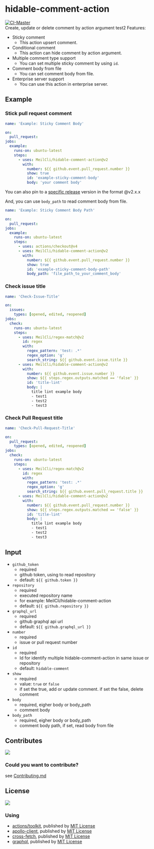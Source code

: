 # hidable-comment-action
[![CI-Master](https://github.com/MeilCli/hidable-comment-action/actions/workflows/ci-master.yml/badge.svg)](https://github.com/MeilCli/hidable-comment-action/actions/workflows/ci-master.yml)    
Create, update or delete comment by action argument
test2
Features:
- Sticky comment
  - This action upsert comment.
- Conditional comment
  - This action can hide comment by action argument.
- Multiple comment type support
  - You can set multiple sticky comment by using `id`.
- Comment body from file
  - You can set comment body from file.
- Enterprise server support
  - You can use this action in enterprise server.

## Example
### Stick pull request comment
```yml
name: 'Example: Sticky Comment Body'

on:
  pull_request:
jobs:
  example:
    runs-on: ubuntu-latest
    steps:
      - uses: MeilCli/hidable-comment-action@v2
        with:
          number: ${{ github.event.pull_request.number }}
          show: true
          id: 'example-sticky-comment-body'
          body: 'your comment body'
```

You can also pin to a [specific release](https://github.com/MeilCli/hidable-comment-action/releases) version in the format @v2.x.x

And, you can use `body_path` to read comment body from file.

```yml
name: 'Example: Sticky Comment Body Path'

on:
  pull_request:
jobs:
  example:
    runs-on: ubuntu-latest
    steps:
      - uses: actions/checkout@v4
      - uses: MeilCli/hidable-comment-action@v2
        with:
          number: ${{ github.event.pull_request.number }}
          show: true
          id: 'example-sticky-comment-body-path'
          body_path: 'file_path_to_your_comment_body'
```

### Check issue title
```yml
name: 'Check-Issue-Title'

on:
  issues:
    types: [opened, edited, reopened]
jobs:
  check:
    runs-on: ubuntu-latest
    steps:
      - uses: MeilCli/regex-match@v2
        id: regex
        with:
          regex_pattern: 'test: .*'
          regex_option: 'g'
          search_string: ${{ github.event.issue.title }}
      - uses: MeilCli/hidable-comment-action@v2
        with:
          number: ${{ github.event.issue.number }}
          show: ${{ steps.regex.outputs.matched == 'false' }}
          id: 'title-lint'
          body: |
            title lint example body
            - test1
            - test2
            - test3
```

### Check Pull Request title
```yml
name: 'Check-Pull-Request-Title'

on:
  pull_request:
    types: [opened, edited, reopened]
jobs:
  check:
    runs-on: ubuntu-latest
    steps:
      - uses: MeilCli/regex-match@v2
        id: regex
        with:
          regex_pattern: 'test: .*'
          regex_option: 'g'
          search_string: ${{ github.event.pull_request.title }}
      - uses: MeilCli/hidable-comment-action@v2
        with:
          number: ${{ github.event.pull_request.number }}
          show: ${{ steps.regex.outputs.matched == 'false' }}
          id: 'title-lint'
          body: |
            title lint example body
            - test1
            - test2
            - test3
```

## Input
- `github_token`
  - required
  - github token, using to read repository
  - default: `${{ github.token }}`
- `repository`
  - required
  - executed repository name
  - for example: MeilCli/hidable-comment-action
  - default: `${{ github.repository }}`
- `graphql_url`
  - required
  - github graphql api url
  - default: `${{ github.graphql_url }}`
- `number`
  - required
  - issue or pull request number
- `id`
  - required
  - Id for identify multiple hidable-comment-action in same issue or repository
  - default: `hidable-comment`
- `show`
  - required
  - value: `true` or `false`
  - if set the true, add or update comment. if set the false, delete comment
- `body`
  - required, eigher body or body_path
  - comment body
- `body_path`
  - required, eigher body or body_path
  - comment body path, if set, read body from file

## Contributes
[<img src="https://gist.githubusercontent.com/MeilCli/31fde39d6f48f6d2978d05cad61faf7e/raw/metrics_contributors.svg">](https://github.com/MeilCli/hidable-comment-action/graphs/contributors)

### Could you want to contribute?
see [Contributing.md](./.github/CONTRIBUTING.md)

## License
[<img src="https://gist.githubusercontent.com/MeilCli/31fde39d6f48f6d2978d05cad61faf7e/raw/metrics_licenses.svg">](LICENSE.txt)

### Using
- [actions/toolkit](https://github.com/actions/toolkit), published by [MIT License](https://github.com/actions/toolkit/blob/master/LICENSE.md)
- [apollo-client](https://github.com/apollographql/apollo-client), published by [MIT License](https://github.com/apollographql/apollo-client/blob/main/LICENSE)
- [cross-fetch](https://github.com/lquixada/cross-fetch), published by [MIT License](https://github.com/lquixada/cross-fetch/blob/main/LICENSE)
- [graphql](https://github.com/graphql/graphql-js), published by [MIT License](https://github.com/graphql/graphql-js/blob/main/LICENSE)
